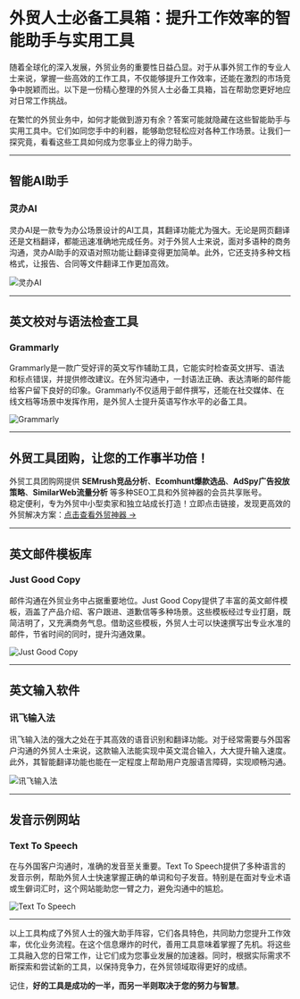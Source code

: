 # 外贸人士必备工具箱：提升工作效率的智能助手与实用工具

随着全球化的深入发展，外贸业务的重要性日益凸显。对于从事外贸工作的专业人士来说，掌握一些高效的工作工具，不仅能够提升工作效率，还能在激烈的市场竞争中脱颖而出。以下是一份精心整理的外贸人士必备工具箱，旨在帮助您更好地应对日常工作挑战。

在繁忙的外贸业务中，如何才能做到游刃有余？答案可能就隐藏在这些智能助手与实用工具中。它们如同您手中的利器，能够助您轻松应对各种工作场景。让我们一探究竟，看看这些工具如何成为您事业上的得力助手。

---

## 智能AI助手

### 灵办AI

灵办AI是一款专为办公场景设计的AI工具，其翻译功能尤为强大。无论是网页翻译还是文档翻译，都能迅速准确地完成任务。对于外贸人士来说，面对多语种的商务沟通，灵办AI助手的双语对照功能让翻译变得更加简单。此外，它还支持多种文档格式，让报告、合同等文件翻译工作更加高效。

![灵办AI](https://article.ilingban.com/wp-content/uploads/2024/09/image-57.png)

---

## 英文校对与语法检查工具

### Grammarly

Grammarly是一款广受好评的英文写作辅助工具，它能实时检查英文拼写、语法和标点错误，并提供修改建议。在外贸沟通中，一封语法正确、表达清晰的邮件能给客户留下良好的印象。Grammarly不仅适用于邮件撰写，还能在社交媒体、在线文档等场景中发挥作用，是外贸人士提升英语写作水平的必备工具。

![Grammarly](https://article.ilingban.com/wp-content/uploads/2024/09/image-58.png)

---

## 外贸工具团购，让您的工作事半功倍！

外贸工具团购网提供 **SEMrush竞品分析**、**Ecomhunt爆款选品**、**AdSpy广告投放策略**、**SimilarWeb流量分析** 等多种SEO工具和外贸神器的会员共享账号。  
稳定便利，专为外贸中小型卖家和独立站成长打造！立即点击链接，发现更高效的外贸解决方案：[点击查看外贸神器 →](https://bit.ly/waimao518)

---

## 英文邮件模板库

### Just Good Copy

邮件沟通在外贸业务中占据重要地位。Just Good Copy提供了丰富的英文邮件模板，涵盖了产品介绍、客户跟进、道歉信等多种场景。这些模板经过专业打磨，既简洁明了，又充满商务气息。借助这些模板，外贸人士可以快速撰写出专业水准的邮件，节省时间的同时，提升沟通效果。

![Just Good Copy](https://article.ilingban.com/wp-content/uploads/2024/09/image-59.png)

---

## 英文输入软件

### 讯飞输入法

讯飞输入法的强大之处在于其高效的语音识别和翻译功能。对于经常需要与外国客户沟通的外贸人士来说，这款输入法能实现中英文混合输入，大大提升输入速度。此外，其智能翻译功能也能在一定程度上帮助用户克服语言障碍，实现顺畅沟通。

![讯飞输入法](https://article.ilingban.com/wp-content/uploads/2024/09/image-60.png)

---

## 发音示例网站

### Text To Speech

在与外国客户沟通时，准确的发音至关重要。Text To Speech提供了多种语言的发音示例，帮助外贸人士快速掌握正确的单词和句子发音。特别是在面对专业术语或生僻词汇时，这个网站能助您一臂之力，避免沟通中的尴尬。

![Text To Speech](https://article.ilingban.com/wp-content/uploads/2024/09/image-61.png)

---

以上工具构成了外贸人士的强大助手阵容，它们各具特色，共同助力您提升工作效率，优化业务流程。在这个信息爆炸的时代，善用工具意味着掌握了先机。将这些工具融入您的日常工作，让它们成为您事业发展的加速器。同时，根据实际需求不断探索和尝试新的工具，以保持竞争力，在外贸领域取得更好的成绩。

记住，**好的工具是成功的一半，而另一半则取决于您的努力与智慧**。
